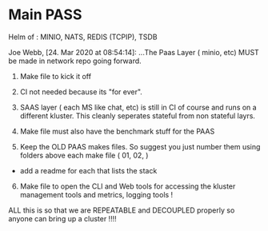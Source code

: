 # Main PASS

Helm of : MINIO, NATS, REDIS (TCPIP), TSDB

Joe Webb, [24. Mar 2020 at 08:54:14]:
...The Paas Layer ( minio, etc) MUST be made in network repo going forward.

1. Make file to kick it off

2. CI not needed because its "for ever".

3. SAAS layer ( each MS like chat, etc) is still in CI of course and runs on a different kluster. This cleanly seperates stateful from non stateful layrs.

4. Make file must also have the benchmark stuff for the PAAS

5. Keep the OLD PAAS makes files. So suggest you just number them using folders above each make file ( 01, 02, )

- add a readme for each that lists the stack

6. Make file to open the CLI and Web tools for accessing the kluster management tools and metrics, logging tools !

ALL this is so that we are REPEATABLE and DECOUPLED properly so anyone can bring up a cluster !!!! 